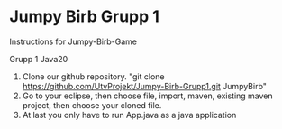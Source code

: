 # Jumpy Birb Grupp 1

Instructions for Jumpy-Birb-Game

Grupp 1 Java20

1. Clone our github repository. "git clone https://github.com/UtvProjekt/Jumpy-Birb-Grupp1.git JumpyBirb"
2. Go to your eclipse, then choose file, import, maven, existing maven project, then choose your cloned file.
3. At last you only have to run App.java as a java application
